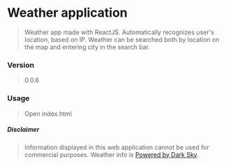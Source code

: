 # Weather application
> Weather app made with ReactJS. Automatically recognizes user's location, based on IP. Weather can be searched both by location on the map and
entering city in the search bar.

### Version
> 0.0.6

### Usage
> Open index.html

##### Disclaimer
> Information displayed in this web application cannot be used for commercial purposes. Weather info is [Powered by Dark Sky](http://darksky.net/poweredby/).
